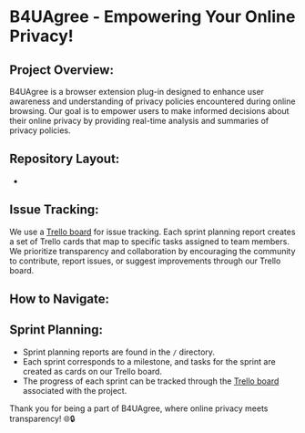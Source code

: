 # B4UAgree - Empowering Your Online Privacy!

## Project Overview:
B4UAgree is a browser extension plug-in designed to enhance user awareness and understanding of privacy policies encountered during online browsing. Our goal is to empower users to make informed decisions about their online privacy by providing real-time analysis and summaries of privacy policies.

## Repository Layout:
-


## Issue Tracking:
We use a [Trello board](https://trello.com/invite/b/yHP9CPjB/ATTI94bb9185c9e2341b7aa2fe8585214bb5811623F3/b4uagree) for issue tracking. Each sprint planning report creates a set of Trello cards that map to specific tasks assigned to team members. We prioritize transparency and collaboration by encouraging the community to contribute, report issues, or suggest improvements through our Trello board.

## How to Navigate:

## Sprint Planning:
- Sprint planning reports are found in the `/` directory.
- Each sprint corresponds to a milestone, and tasks for the sprint are created as cards on our Trello board.
- The progress of each sprint can be tracked through the [Trello board](https://trello.com/invite/b/yHP9CPjB/ATTI94bb9185c9e2341b7aa2fe8585214bb5811623F3/b4uagree) associated with the project.


Thank you for being a part of B4UAgree, where online privacy meets transparency! 🌐🔒
